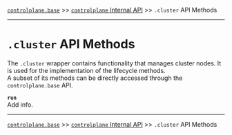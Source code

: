 [`controlplane.base`](../README.md) >> [`controlplane` Internal API](./CONTROLPLANE-BASE-INTERNAL-API.md) >> `.cluster` API Methods

-----

# `.cluster` API Methods

The `.cluster` wrapper contains functionality that manages cluster nodes.
It is used for the implementation of the lifecycle methods.  
A subset of its methods can be directly accessed through the `controlplane.base` API.

__`run`__  
Add info.  

-----
[`controlplane.base`](../README.md) >> [`controlplane` Internal API](./CONTROLPLANE-BASE-INTERNAL-API.md) >> `.cluster` API Methods
